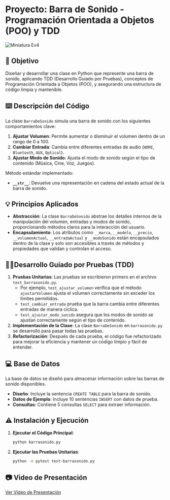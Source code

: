 # Proyecto: Barra de Sonido - Programación Orientada a Objetos (POO) y TDD

![Miniatura Ev4](https://github.com/user-attachments/assets/c25c1c67-b847-44cb-8e05-460b5ae7db01)

## 🎯 Objetivo

Diseñar y desarrollar una clase en Python que represente una barra de sonido, aplicando TDD (Desarrollo Guiado por Pruebas), conceptos de Programación Orientada a Objetos (POO), y asegurando una estructura de código limpia y mantenible.

## ⌨️​ Descripción del Código

La clase `BarraDeSonido` simula una barra de sonido con los siguientes comportamientos clave:

1. **Ajustar Volumen**: Permite aumentar o disminuir el volumen dentro de un rango de 0 a 100.
2. **Cambiar Entrada**: Cambia entre diferentes entradas de audio (`HDMI`, `Bluetooth`, `AUX`, `Optical`).
3. **Ajustar Modo de Sonido**: Ajusta el modo de sonido según el tipo de contenido (Música, Cine, Voz, Juegos).

Método estándar implementado:
- **`__str__`**: Devuelve una representación en cadena del estado actual de la barra de sonido.

## 💡 ​Principios Aplicados

- **Abstracción**: La clase `BarraDeSonido` abstrae los detalles internos de la manipulación del volumen, entradas y modos de sonido, proporcionando métodos claros para la interacción del usuario.
- **Encapsulamiento**: Los atributos como `__marca`, `__modelo`, `__precio`, `__volumenActual`, `__entradaActual` y `__modoSonido` están encapsulados dentro de la clase y solo son accesibles a través de métodos y propiedades que validan y controlan el acceso.

## 👩‍💻​ Desarrollo Guiado por Pruebas (TDD)

1. **Pruebas Unitarias**: Las pruebas se escribieron primero en el archivo `test_barrasonido.py`.
   - Por ejemplo, `test_ajustar_volumen` verifica que el método `ajustarVolumen` ajusta el volumen correctamente sin exceder los límites permitidos.
   - `test_cambiar_entrada` prueba que la barra cambia entre diferentes entradas de manera cíclica.
   - `test_ajustar_modo_sonido` asegura que los modos de sonido se ajustan correctamente según el tipo de contenido.
2. **Implementación de la Clase**: La clase `BarraDeSonido` en `barrasonido.py` se desarrolló para pasar todas las pruebas.
3. **Refactorización**: Después de cada prueba, el código fue refactorizado para mejorar la eficiencia y mantener un código limpio y fácil de entender.

## ​💻​ Base de Datos

La base de datos se diseñó para almacenar información sobre las barras de sonido disponibles.

- **Diseño**: Incluye la sentencia `CREATE TABLE` para la barra de sonido.
- **Datos de Ejemplo**: Incluye 10 sentencias `INSERT` con datos de prueba.
- **Consultas**: Contiene 5 consultas `SELECT` para extraer información.

## ⚠️​ Instalación y Ejecución

1. **Ejecutar el Código Principal**:
   ```bash
   python barrasonido.py
   ```

2. **Ejecutar las Pruebas Unitarias**:
   ```bash
   python -m pytest test-barrasonido.py
   ```

## 📷​ Video de Presentación

[Ver Video de Presentación](https://www.youtube.com/watch?v=Vs_jjs5kOa0)
